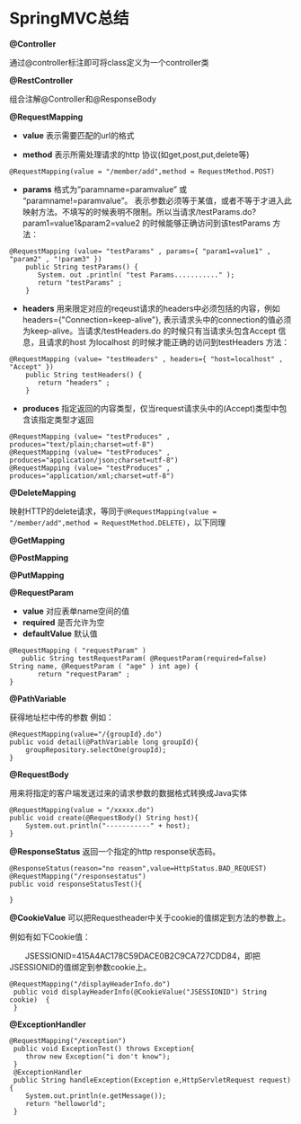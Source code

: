 # SpringMVC总结
**@Controller**

通过@controller标注即可将class定义为一个controller类

**@RestController**

组合注解@Controller和@ResponseBody

**@RequestMapping**

- **value** 	表示需要匹配的url的格式

- **method**    表示所需处理请求的http 协议(如get,post,put,delete等)


```
@RequestMapping(value = "/member/add",method = RequestMethod.POST)
```
- **params**	格式为”paramname=paramvalue” 或 “paramname!=paramvalue”。 表示参数必须等于某值，或者不等于才进入此映射方法。不填写的时候表明不限制。所以当请求/testParams.do?param1=value1&param2=value2 的时候能够正确访问到该testParams 方法：


```
@RequestMapping (value= "testParams" , params={ "param1=value1" , "param2" , "!param3" })
    public String testParams() {
       System. out .println( "test Params..........." );
       return "testParams" ;
    }
```


- **headers**	用来限定对应的reqeust请求的headers中必须包括的内容，例如headers={"Connection=keep-alive"}, 表示请求头中的connection的值必须为keep-alive。当请求/testHeaders.do 的时候只有当请求头包含Accept 信息，且请求的host 为localhost 的时候才能正确的访问到testHeaders 方法：

```
@RequestMapping (value= "testHeaders" , headers={ "host=localhost" , "Accept" })
    public String testHeaders() {
       return "headers" ;
    }
```

- **produces**
指定返回的内容类型，仅当request请求头中的(Accept)类型中包含该指定类型才返回
```
@RequestMapping (value= "testProduces" , produces="text/plain;charset=utf-8")
@RequestMapping (value= "testProduces" , produces="application/json;charset=utf-8")
@RequestMapping (value= "testProduces" , produces="application/xml;charset=utf-8")

```

**@DeleteMapping**

映射HTTP的delete请求，等同于`@RequestMapping(value = "/member/add",method = RequestMethod.DELETE)`，以下同理

**@GetMapping**

**@PostMapping**

**@PutMapping**


**@RequestParam**

- **value** 对应表单name空间的值
- **required**	是否允许为空
- **defaultValue**	默认值

```
@RequestMapping ( "requestParam" )
   public String testRequestParam( @RequestParam(required=false) String name, @RequestParam ( "age" ) int age) {
       return "requestParam" ;
}
```

**@PathVariable**

获得地址栏中传的参数 例如：

```
@RequestMapping(value="/{groupId}.do")
public void detail(@PathVariable long groupId){
    groupRepository.selectOne(groupId);
}
```

**@RequestBody**

用来将指定的客户端发送过来的请求参数的数据格式转换成Java实体


```
@RequestMapping(value = "/xxxxx.do")
public void create(@RequestBody() String host){
    System.out.println("-----------" + host);
}
```

**@ResponseStatus**
返回一个指定的http response状态码。


```
@ResponseStatus(reason="no reason",value=HttpStatus.BAD_REQUEST)
@RequestMapping("/responsestatus")
public void responseStatusTest(){
    
}
```

**@CookieValue** 
可以把Requestheader中关于cookie的值绑定到方法的参数上。

例如有如下Cookie值：

　　JSESSIONID=415A4AC178C59DACE0B2C9CA727CDD84，即把JSESSIONID的值绑定到参数cookie上。

 
```
@RequestMapping("/displayHeaderInfo.do")  
 public void displayHeaderInfo(@CookieValue("JSESSIONID") String cookie)  {  
 }
```

**@ExceptionHandler**


```
@RequestMapping("/exception")
 public void ExceptionTest() throws Exception{
    throw new Exception("i don't know");
 }    
 @ExceptionHandler
 public String handleException(Exception e,HttpServletRequest request){  
    System.out.println(e.getMessage());  
    return "helloworld";  
 }
```





